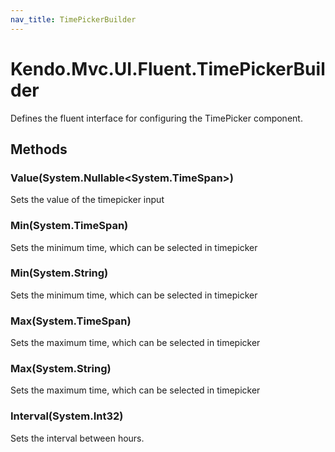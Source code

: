 ```yaml
---
nav_title: TimePickerBuilder
---
```


# Kendo.Mvc.UI.Fluent.TimePickerBuilder
Defines the fluent interface for configuring the TimePicker component.




## Methods


### Value(System.Nullable\<System.TimeSpan\>)
Sets the value of the timepicker input





### Min(System.TimeSpan)
Sets the minimum time, which can be selected in timepicker





### Min(System.String)
Sets the minimum time, which can be selected in timepicker





### Max(System.TimeSpan)
Sets the maximum time, which can be selected in timepicker





### Max(System.String)
Sets the maximum time, which can be selected in timepicker





### Interval(System.Int32)
Sets the interval between hours.






